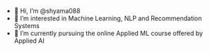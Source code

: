 - 👋 Hi, I’m @shyama088
- 👀 I’m interested in Machine Learning, NLP and Recommendation Systems
- 🌱 I’m currently pursuing the online Applied ML course offered by Applied AI


<!---
shyama088/shyama088 is a ✨ special ✨ repository because its `README.md` (this file) appears on your GitHub profile.
You can click the Preview link to take a look at your changes.
--->

